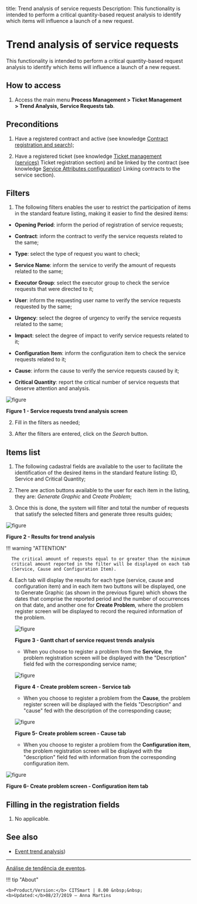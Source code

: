 title: Trend analysis of service requests
Description: This functionality is intended to perform a critical quantity-based request analysis to identify which items will influence a launch of a new request.

# Trend analysis of service requests

This functionality is intended to perform a critical quantity-based request
analysis to identify which items will influence a launch of a new request.

How to access
-------------

1.  Access the main menu **Process Management > Ticket
    Management > Trend Analysis, Service Requests tab**.

Preconditions
-------------

1.  Have a registered contract and active (see knowledge [Contract registration and search][1]);

2.  Have a registered ticket (see knowledge [Ticket management (services)][2] Ticket registration section) and be linked by the contract (see knowledge [Service Attributes configuration][3]) Linking contracts to the service section).

Filters
-------

1.  The following filters enables the user to restrict the participation of
    items in the standard feature listing, making it easier to find the desired
    items:

   -   **Opening Period**: inform the period of registration of service requests;

   -   **Contract**: inform the contract to verify the service requests related to
    the same;

   -   **Type**: select the type of request you want to check;

   -   **Service Name**: inform the service to verify the amount of requests
    related to the same;

   -   **Executor Group**: select the executor group to check the service requests
    that were directed to it;

   -   **User**: inform the requesting user name to verify the service requests
    requested by the same;

   -   **Urgency**: select the degree of urgency to verify the service requests
    related to the same;

   -   **Impact**: select the degree of impact to verify service requests related
    to it;

   -   **Configuration Item**: inform the configuration item to check the service
    requests related to it;

   -   **Cause**: inform the cause to verify the service requests caused by it;

   -   **Critical Quantity**: report the critical number of service requests that
    deserve attention and analysis.

   ![figure](images/request-trends-1.png)
   
   **Figure 1 - Service requests trend analysis screen**

2.  Fill in the filters as needed;

3.  After the filters are entered, click on the *Search* button.

Items list
----------

1.  The following cadastral fields are available to the user to facilitate the
    identification of the desired items in the standard feature listing: ID,
    Service and Critical Quantity;

2.  There are action buttons available to the user for each item in the listing,
    they are: *Generate Graphic* and *Create Problem*;

3.  Once this is done, the system will filter and total the number of requests
    that satisfy the selected filters and generate three results guides;

   ![figure](images/request-trends-2.png)
   
   **Figure 2 - Results for trend analysis**

   !!! warning "ATTENTION"

      The critical amount of requests equal to or greater than the minimum
      critical amount reported in the filter will be displayed on each tab
      (Service, Cause and Configuration Item).

4.  Each tab will display the results for each type (service, cause and
    configuration item) and in each item two buttons will be displayed, one
    to Generate Graphic (as shown in the previous figure) which shows the
    dates that comprise the reported period and the number of occurrences on
    that date, and another one for **Create Problem**, where the problem
    register screen will be displayed to record the required information of the
    problem.

    ![figure](images/request-trends-3.png)
    
    **Figure 3 - Gantt chart of service request trends analysis**

    -   When you choose to register a problem from the **Service**, the problem
    registration screen will be displayed with the "Description" field fed with
    the corresponding service name;

    ![figure](images/request-trends-4.png)
    
    **Figure 4 - Create problem screen - Service tab**

    -   When you choose to register a problem from the **Cause**, the problem
    register screen will be displayed with the fields "Description" and "cause"
    fed with the description of the corresponding cause;

     ![figure](images/request-trends-5.png)
     
     **Figure 5- Create problem screen - Cause tab**

    -   When you choose to register a problem from the **Configuration item**, the
    problem registration screen will be displayed with the "description" field
    fed with information from the corresponding configuration item.

![figure](images/request-trends-6.png)

**Figure 6- Create problem screen - Configuration item tab**

Filling in the registration fields
----------------------------------

1.  No applicable.

See also
--------

-   [Event trend analysis][4])

-----------

[Análise de tendência de eventos](4).

[1]:/en-us/citsmart-platform-7/additional-features/contract-management/use/register-contract.html
[2]:/en-us/citsmart-platform-7/processes/tickets/ticket-management.html
[3]:/en-us/citsmart-platform-7/processes/portfolio-and-catalog/configure-service-attribute.html
[4]:/en-us/citsmart-platform-7/processes/tickets/event-trends.html



!!! tip "About"

    <b>Product/Version:</b> CITSmart | 8.00 &nbsp;&nbsp;
    <b>Updated:</b>08/27/2019 – Anna Martins
